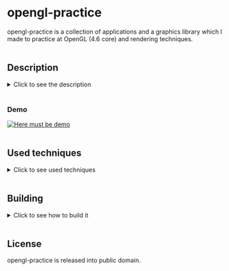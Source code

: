 # opengl-practice
opengl-practice is a collection of applications and a graphics library
which I made to practice at OpenGL (4.6 core) and rendering techniques.
<br/>
<br/>

## Description
<details>
<summary>Click to see the description</summary>
<br/>

In ```src/``` directory there are 6 subprojects: 5 applications and a library.
Each application inherits all the content from the previous one.
They are made as a demonstation of some techniques and abilities of the library.
The library itself can handle next targets:
1. Window creation and initialization of OpenGL context.
2. Shader utilities which includes compile functions and also shader watcher -
a thread-based function that looks after shader files and recompiles them after
changes were detected.
3. SceneObject class with the component-based structure.
It also includes Component class, which is inherited by
BaseCamera (and then OrthographicCamera and PerspectiveCamera),
BaseLight (and then DirectionalLight, PointLight and SpotLight)
and Mesh (and then Material (and then Texture)).
There are also 3 camera controller classes for 3, 4 and 6 degrees of freedom;
and also procedural mesh generation algorithms with the level of detail specified.
4. Filesystem utilities and different texture loading functions.
5. Function for debugging OpenGL.

</details>
</br>

### Demo
[![Here must be demo](https://img.youtube.com/vi/NycRm2xKYW4/maxresdefault.jpg)](https://youtu.be/NycRm2xKYW4 "opengl-practice demo")
</br>
</br>

## Used techniques
<details>
<summary>Click to see used techniques</summary>
<br/>

1. 1-triangle:
  - Vertex and fragment shaders
  - Texture mapping: UV and triplanar
  - Texture filtering: bilinear and trilinear
2. 2-camera
  - Camera and controls
3. 3-basic_lighting
  - Blinn-Phong lighting model
  - Materials
  - Multiple direct light sources: directional, point and spot
4. 4-advanced_opengl
  - Depth testing
  - Stencil testing (made objects outline)
  - Blending
  - Face culling
  - Bump mapping: normal and parallax
  - Environment mapping
  - Framebuffers and postprocessing
  - Cubemaps
  - Geometry shaders (made objects normals visible)
  - Instancing
  - Anti-aliasing (MSAA)
  - Tessellation shaders (made dynamic level of detail and silhouette smoothing)
  - Compute shaders (made procedurally generated textures)
5. 5-advanced_lighting
  - Gamma correction
  - Shadow mapping
  - HDR and tone mapping: Reinhard and exposure

TODO:
  - Physically Based Rendering
    - Cook-Torrance Reflectance Model
    - Image Based Lighting
    - Subsurface scattering
  - Text and fonts
  - Model loading
    - Make Mesh have children
    - Make SceneObject static functions also affect childen of Mesh
    - Load models using Assimp library
  - Deffered rendering
  - Effects
    - Fog
    - Halo, shaft, backscattering
    - Optical distortions
    - Bloom
    - SSAO
    - Motion blur
    - Depth of field

</details>
</br>

## Building
<details>
<summary>Click to see how to build it</summary>
<br/>

The whole project is written in C++ using:
1. OpenGL 4.6 (GLFW and GLAD)
2. Qt 5
3. GLM
4. stb_image

Therefore, before building, you need to satisfy all the dependencies
by taking these steps:
1. Install Qt using your system package manager or [official installer](https://www.qt.io/download).
2. Download [GLFW](https://www.glfw.org/download), build it,
then place the static library file in ```lib/```
and header directories in ```include/```.
3. Download [GLAD](https://glad.dav1d.de/),
build it as static or shared library and place it in ```lib/```
then place the header directory in ```include/```.
4. Download [GLM](https://glm.g-truc.net/0.9.8/index.html)
and place it in ```include/```.
5. Download [stb_image](https://github.com/nothings/stb/blob/master/stb_image.h)
and place it in ```include/stb/```.

To build the application run these commands from the project's root:
```bash
cmake . -DCMAKE_BUILD_TYPE=Release
cmake --build . --config Release
```
You will have your executables built in ```build/bin/Release/``` directory
and libraries in ```build/lib/Release/```.

</details>
</br>

## License
opengl-practice is released into public domain.
</br>
